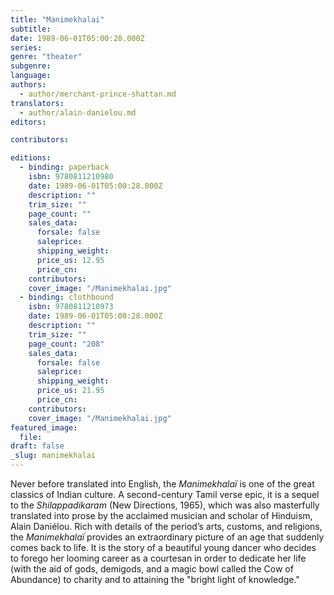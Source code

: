 ```yaml
---
title: "Manimekhalai"
subtitle:
date: 1989-06-01T05:00:28.000Z
series:
genre: "theater"
subgenre:
language:
authors:
  - author/merchant-prince-shattan.md
translators:
  - author/alain-danielou.md
editors:

contributors:

editions:
  - binding: paperback
    isbn: 9780811210980
    date: 1989-06-01T05:00:28.000Z
    description: ""
    trim_size: ""
    page_count: ""
    sales_data:
      forsale: false
      saleprice:
      shipping_weight:
      price_us: 12.95
      price_cn:
    contributors:
    cover_image: "/Manimekhalai.jpg"
  - binding: clothbound
    isbn: 9780811210973
    date: 1989-06-01T05:00:28.000Z
    description: ""
    trim_size: ""
    page_count: "208"
    sales_data:
      forsale: false
      saleprice:
      shipping_weight:
      price_us: 21.95
      price_cn:
    contributors:
    cover_image: "/Manimekhalai.jpg"
featured_image:
  file:
draft: false
_slug: manimekhalai
---
```


Never before translated into English, the _Manimekhalaï_ is one of the great classics of Indian culture. A second-century Tamil verse epic, it is a sequel to the _Shilappadikaram_ (New Directions, 1965), which was also masterfully translated into prose by the acclaimed musician and scholar of Hinduism, Alain Daniélou. Rich with details of the period’s arts, customs, and religions, the _Manimekhalaï_ provides an extraordinary picture of an age that suddenly comes back to life. It is the story of a beautiful young dancer who decides to forego her looming career as a courtesan in order to dedicate her life (with the aid of gods, demigods, and a magic bowl called the Cow of Abundance) to charity and to attaining the "bright light of knowledge."

